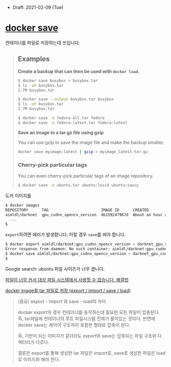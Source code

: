 * Draft: 2021-02-09 (Tue)

# [docker save](https://docs.docker.com/engine/reference/commandline/save/)

컨테이너를 파일로 저장하는데 쓰입니다.

> ## Examples
>
> **Create a backup that can then be used with `docker load`.**
>
> ```bash
> $ docker save busybox > busybox.tar
> $ ls -sh busybox.tar
> 2.7M busybox.tar
> 
> $ docker save --output busybox.tar busybox
> $ ls -sh busybox.tar
> 2.7M busybox.tar
> 
> $ docker save -o fedora-all.tar fedora
> $ docker save -o fedora-latest.tar fedora:latest
> ```
>
> **Save an image to a tar.gz file using gzip**
>
> You can use gzip to save the image file and make the backup smaller.
>
> ```bash
> docker save myimage:latest | gzip > myimage_latest.tar.gz
> ```
>
> ### Cherry-pick particular tags
>
> You can even cherry-pick particular tags of an image repository.
>
> ```bash
> $ docker save -o ubuntu.tar ubuntu:lucid ubuntu:saucy
> ```



도커 이미지를

```bash
$ docker images
REPOSITORY      TAG                       IMAGE ID      CREATED            SIZE
aimldl/darknet  gpu_cudnn_opencv_version  4b159247967d  About an hour ago  6.51GB
  ...
$
```

`export`하려면 에러가 발생합니다. 이럴 경우 `save`를 써야 합니다.

```bash
$ docker export aimldl/darknet:gpu_cudnn_opencv_version > darknet_gpu_cudnn_opencv_version.tar
Error response from daemon: No such container: aimldl/darknet:gpu_cudnn_opencv_version
$ docker save aimldl/darknet:gpu_cudnn_opencv_version > darknet_gpu_cudnn_opencv_version.tar
$
```



Google search: ubuntu 파일 사이즈가 너무 큽니다.

[파일이 너무 커서 대상 파일 시스템에서 사용할 수 없습니다. 해결법](https://ykarma1996.tistory.com/15)



[docker image를 tar 파일로 저장 (export / import / save / load)](https://www.leafcats.com/240)

> (중요) export - import 와 save - load의 차이
>
> docker export의 경우 컨테이너를 동작하는데 필요한 모든 파일이 압충된다. 즉, tar파일에 컨테이너의 루트 파일시스템 전체가 들어있는 것이다. 반면에 docker save는 레이어 구조까지 포함한 형태로 압축이 된다.
>
> 즉, 기반이 되는 이미지가 같더라도 export와 save는 압축되는 파일 구조와 디렉터리가 다르다.
>
> 결론은 export를 통해 생성한 tar 파일은 import로, save로 생성한 파일은 load로 이미지화 해야 한다.



